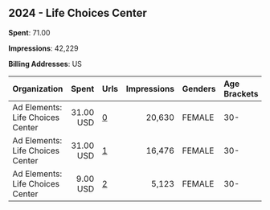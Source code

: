## 2024 - Life Choices Center 
**Spent**: 71.00

**Impressions**: 42,229

**Billing Addresses**: US

|Organization|Spent|Urls|Impressions|Genders|Age Brackets|Country Codes|
|:---|---:|:---|---:|:---|:---|:---|
|Ad Elements: Life Choices Center|31.00 USD|[0](https://www.snap.com/political-ads/asset/e3ba030e0bf7edf0141b41c9ac7527fb6bcbef86c31e62c827bd543f1d4eb5b3?mediaType=mp4)|20,630|FEMALE|30-|united states|
|Ad Elements: Life Choices Center|31.00 USD|[1](https://www.snap.com/political-ads/asset/e3ba030e0bf7edf0141b41c9ac7527fb6bcbef86c31e62c827bd543f1d4eb5b3?mediaType=mp4)|16,476|FEMALE|30-|united states|
|Ad Elements: Life Choices Center|9.00 USD|[2](https://www.snap.com/political-ads/asset/e3ba030e0bf7edf0141b41c9ac7527fb6bcbef86c31e62c827bd543f1d4eb5b3?mediaType=mp4)|5,123|FEMALE|30-|united states|
